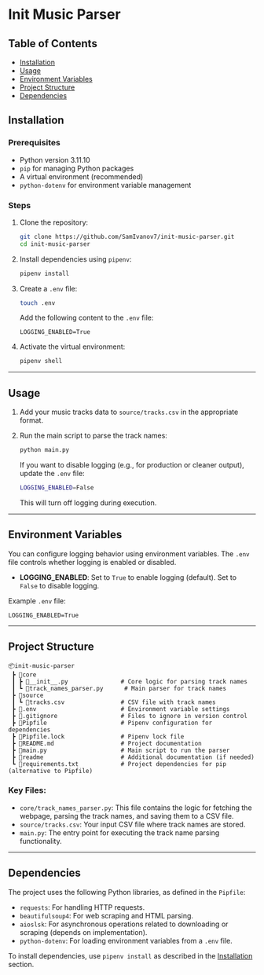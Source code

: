 
# Init Music Parser

## Table of Contents
- [Installation](#installation)
- [Usage](#usage)
- [Environment Variables](#environment-variables)
- [Project Structure](#project-structure)
- [Dependencies](#dependencies)

## Installation

### Prerequisites
- Python version 3.11.10
- `pip` for managing Python packages
- A virtual environment (recommended)
- `python-dotenv` for environment variable management

### Steps

1. Clone the repository:
   ```bash
   git clone https://github.com/SamIvanov7/init-music-parser.git
   cd init-music-parser
   ```

2. Install dependencies using `pipenv`:
   ```bash
   pipenv install
   ```

3. Create a `.env` file:
   ```bash
   touch .env
   ```

   Add the following content to the `.env` file:
   ```
   LOGGING_ENABLED=True
   ```

4. Activate the virtual environment:
   ```bash
   pipenv shell
   ```

---

## Usage

1. Add your music tracks data to `source/tracks.csv` in the appropriate format.
2. Run the main script to parse the track names:
   ```bash
   python main.py
   ```

   If you want to disable logging (e.g., for production or cleaner output), update the `.env` file:
   ```bash
   LOGGING_ENABLED=False
   ```

   This will turn off logging during execution.

---

## Environment Variables

You can configure logging behavior using environment variables. The `.env` file controls whether logging is enabled or disabled.

- **LOGGING_ENABLED**: Set to `True` to enable logging (default). Set to `False` to disable logging.

Example `.env` file:
```
LOGGING_ENABLED=True
```

---

## Project Structure

```
📦init-music-parser
 ┣ 📂core
 ┃ ┣ 📜__init__.py               # Core logic for parsing track names
 ┃ ┗ 📜track_names_parser.py      # Main parser for track names
 ┣ 📂source
 ┃ ┗ 📜tracks.csv                # CSV file with track names
 ┣ 📜.env                        # Environment variable settings
 ┣ 📜.gitignore                  # Files to ignore in version control
 ┣ 📜Pipfile                     # Pipenv configuration for dependencies
 ┣ 📜Pipfile.lock                # Pipenv lock file
 ┣ 📜README.md                   # Project documentation
 ┣ 📜main.py                     # Main script to run the parser
 ┣ 📜readme                      # Additional documentation (if needed)
 ┗ 📜requirements.txt            # Project dependencies for pip (alternative to Pipfile)
```

### Key Files:
- `core/track_names_parser.py`: This file contains the logic for fetching the webpage, parsing the track names, and saving them to a CSV file.
- `source/tracks.csv`: Your input CSV file where track names are stored.
- `main.py`: The entry point for executing the track name parsing functionality.

---

## Dependencies

The project uses the following Python libraries, as defined in the `Pipfile`:

- `requests`: For handling HTTP requests.
- `beautifulsoup4`: For web scraping and HTML parsing.
- `aioslsk`: For asynchronous operations related to downloading or scraping (depends on implementation).
- `python-dotenv`: For loading environment variables from a `.env` file.

To install dependencies, use `pipenv install` as described in the [Installation](#installation) section.
